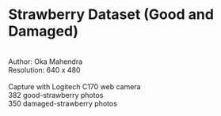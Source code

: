 # Strawberry Dataset (Good and Damaged) 
<br>
Author: Oka Mahendra
<br>
Resolution: 640 x 480
<br>
<br>
Capture with Logitech C170 web camera
<br>
382 good-strawberry photos
<br>
350 damaged-strawberry photos


